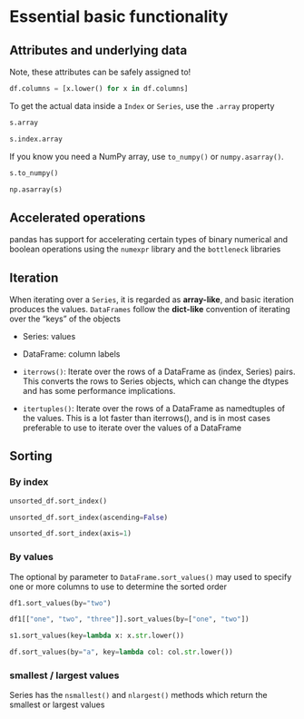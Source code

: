 # Essential basic functionality

## Attributes and underlying data

Note, these attributes can be safely assigned to!

```py
df.columns = [x.lower() for x in df.columns]
```

To get the actual data inside a `Index` or `Series`, use the `.array` property

```py
s.array

s.index.array
```

If you know you need a NumPy array, use `to_numpy()` or `numpy.asarray()`.

```py
s.to_numpy()

np.asarray(s)
```

## Accelerated operations

pandas has support for accelerating certain types of binary numerical and boolean operations using the `numexpr` library and the `bottleneck` libraries

## Iteration

When iterating over a `Series`, it is regarded as **array-like**, and basic iteration produces the values. `DataFrames` follow the **dict-like** convention of iterating over the “keys” of the objects

- Series: values
- DataFrame: column labels

- `iterrows()`: Iterate over the rows of a DataFrame as (index, Series) pairs. This converts the rows to Series objects, which can change the dtypes and has some performance implications.

- `itertuples()`: Iterate over the rows of a DataFrame as namedtuples of the values. This is a lot faster than iterrows(), and is in most cases preferable to use to iterate over the values of a DataFrame

## Sorting

### By index

```py
unsorted_df.sort_index()

unsorted_df.sort_index(ascending=False)

unsorted_df.sort_index(axis=1)
```

### By values

The optional by parameter to `DataFrame.sort_values()` may used to specify one or more columns to use to determine the sorted order

```py
df1.sort_values(by="two")

df1[["one", "two", "three"]].sort_values(by=["one", "two"])

s1.sort_values(key=lambda x: x.str.lower())

df.sort_values(by="a", key=lambda col: col.str.lower())
```

### smallest / largest values

Series has the `nsmallest()` and `nlargest()` methods which return the smallest or largest 
 values
